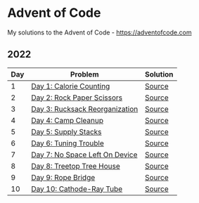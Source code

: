 # Advent of Code
My solutions to the Advent of Code - https://adventofcode.com

## 2022

| Day | Problem | Solution |
| --- | --- | --- |
|  1  | [Day 1: Calorie Counting](https://adventofcode.com/2022/day/1) | [Source](2022/Day1/Program.cs) |
|  2  | [Day 2: Rock Paper Scissors](https://adventofcode.com/2022/day/2) | [Source](2022/Day2/Program.cs) |
|  3  | [Day 3: Rucksack Reorganization](https://adventofcode.com/2022/day/3) | [Source](2022/Day3/Program.cs) |
|  4  | [Day 4: Camp Cleanup](https://adventofcode.com/2022/day/4) | [Source](2022/Day4/Program.cs) |
|  5  | [Day 5: Supply Stacks](https://adventofcode.com/2022/day/5) | [Source](2022/Day5/Program.cs) |
|  6  | [Day 6: Tuning Trouble](https://adventofcode.com/2022/day/6) | [Source](2022/Day6/Program.cs) |
|  7  | [Day 7: No Space Left On Device](https://adventofcode.com/2022/day/7) | [Source](2022/Day7/Program.cs) |
|  8  | [Day 8: Treetop Tree House](https://adventofcode.com/2022/day/8) | [Source](2022/Day8/Program.cs) |
|  9  | [Day 9: Rope Bridge](https://adventofcode.com/2022/day/9) | [Source](2022/Day9/Program.cs) |
|  10 | [Day 10: Cathode-Ray Tube](https://adventofcode.com/2022/day/10) | [Source](2022/Day10/Program.cs) |